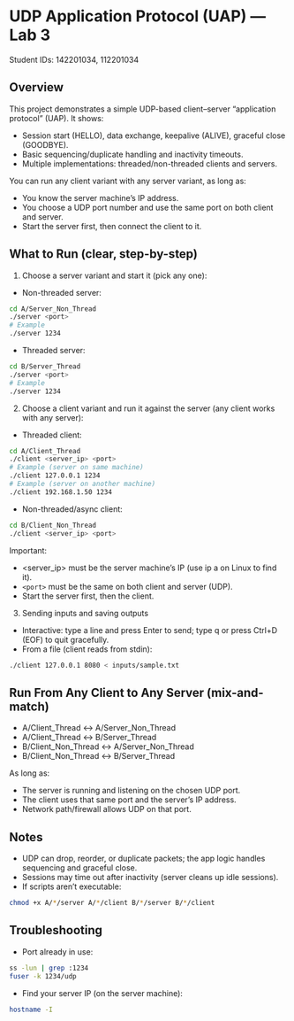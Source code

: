 # UDP Application Protocol (UAP) — Lab 3

Student IDs: 142201034, 112201034

## Overview

This project demonstrates a simple UDP-based client–server “application protocol” (UAP). It shows:

- Session start (HELLO), data exchange, keepalive (ALIVE), graceful close (GOODBYE).
- Basic sequencing/duplicate handling and inactivity timeouts.
- Multiple implementations: threaded/non-threaded clients and servers.

You can run any client variant with any server variant, as long as:

- You know the server machine’s IP address.
- You choose a UDP port number and use the same port on both client and server.
- Start the server first, then connect the client to it.

## What to Run (clear, step-by-step)

1) Choose a server variant and start it (pick any one):

- Non-threaded server:

```bash
cd A/Server_Non_Thread
./server <port>
# Example
./server 1234
```

- Threaded server:

```bash
cd B/Server_Thread
./server <port>
# Example
./server 1234
```

2) Choose a client variant and run it against the server (any client works with any server):

- Threaded client:

```bash
cd A/Client_Thread
./client <server_ip> <port>
# Example (server on same machine)
./client 127.0.0.1 1234
# Example (server on another machine)
./client 192.168.1.50 1234
```

- Non-threaded/async client:

```bash
cd B/Client_Non_Thread
./client <server_ip> <port>
```

Important:

- <server_ip> must be the server machine’s IP (use ip a on Linux to find it).
- `<port>` must be the same on both client and server (UDP).
- Start the server first, then the client.

3) Sending inputs and saving outputs

- Interactive: type a line and press Enter to send; type q or press Ctrl+D (EOF) to quit gracefully.
- From a file (client reads from stdin):

```bash
./client 127.0.0.1 8080 < inputs/sample.txt
```

## Run From Any Client to Any Server (mix-and-match)

- A/Client_Thread ↔ A/Server_Non_Thread
- A/Client_Thread ↔ B/Server_Thread
- B/Client_Non_Thread ↔ A/Server_Non_Thread
- B/Client_Non_Thread ↔ B/Server_Thread

As long as:

- The server is running and listening on the chosen UDP port.
- The client uses that same port and the server’s IP address.
- Network path/firewall allows UDP on that port.

## Notes

- UDP can drop, reorder, or duplicate packets; the app logic handles sequencing and graceful close.
- Sessions may time out after inactivity (server cleans up idle sessions).
- If scripts aren’t executable:

```bash
chmod +x A/*/server A/*/client B/*/server B/*/client
```

## Troubleshooting

- Port already in use:

```bash
ss -lun | grep :1234
fuser -k 1234/udp
```

- Find your server IP (on the server machine):

```bash
hostname -I
```
